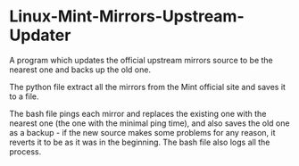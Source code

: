 # Linux-Mint-Mirrors-Upstream-Updater

A program which updates the official upstream mirrors source to be the nearest one and backs up the old one.

The python file extract all the mirrors from the Mint official site and saves it to a file.

The bash file pings each mirror and replaces the existing one with the nearest one (the one with the minimal ping time), and also saves the old one as a backup - if the new source makes some problems for any reason, it reverts it to be as it was in the beginning.
The bash file also logs all the process.
